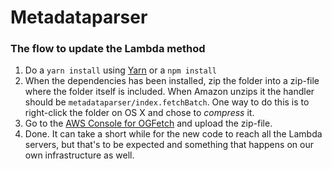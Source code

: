 # Metadataparser

### The flow to update the Lambda method

1. Do a `yarn install` using [Yarn](https://yarnpkg.com/) or a `npm install`
2. When the dependencies has been installed, zip the folder into a zip-file where the folder itself is included. When Amazon unzips it the handler should be `metadataparser/index.fetchBatch`. One way to do this is to right-click the folder on OS X and chose to *compress* it.
3. Go to the [AWS Console for OGFetch](https://console.aws.amazon.com/lambda/home?region=us-east-1#/test/http/ogfetch) and upload the zip-file.
4. Done. It can take a short while for the new code to reach all the Lambda servers, but that's to be expected and something that happens on our own infrastructure as well.

